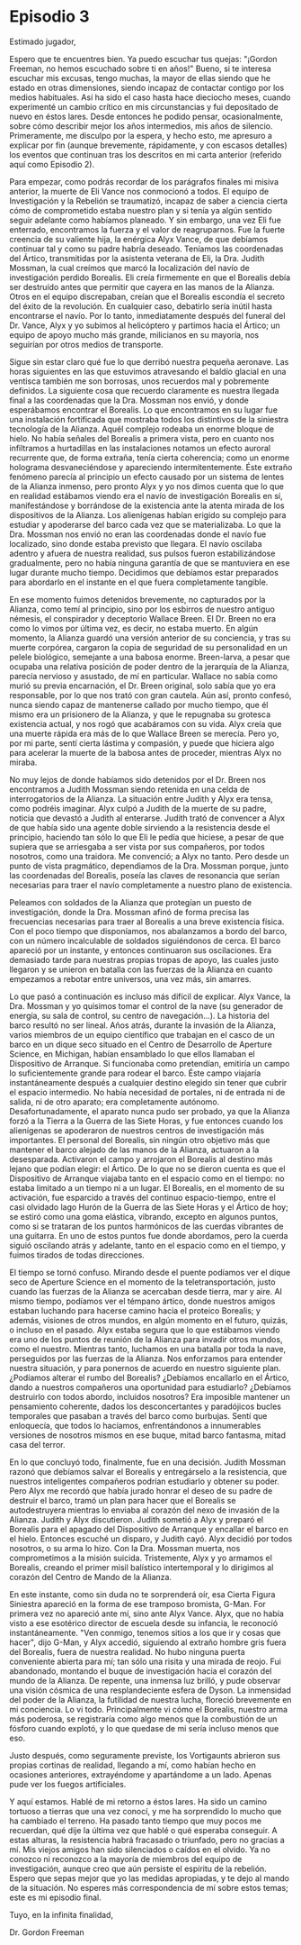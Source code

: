 # Episodio 3 

Estimado jugador,

Espero que te encuentres bien. Ya puedo escuchar tus quejas: "¡Gordon Freeman, no hemos escuchado sobre ti en años!" Bueno, si te interesa escuchar mis excusas, tengo muchas, la mayor de ellas siendo que he estado en otras dimensiones, siendo incapaz de contactar contigo por los medios habituales. Así ha sido el caso hasta hace dieciocho meses, cuando experimenté un cambio crítico en mis circunstancias y fui depositado de nuevo en éstos lares. Desde entonces he podido pensar, ocasionalmente, sobre cómo describir mejor los años intermedios, mis años de silencio. Primeramente, me disculpo por la espera, y hecho esto, me apresuro a explicar por fin (aunque brevemente, rápidamente, y con escasos detalles) los eventos que continuan tras los descritos en mi carta anterior (referido aquí como Episodio 2).

Para empezar, como podrás recordar de los parágrafos finales mi misiva anterior, la muerte de Eli Vance nos conmocionó a todos. El equipo de Investigación y la Rebelión se traumatizó, incapaz de saber a ciencia cierta cómo de comprometido estaba nuestro plan y si tenía ya algún sentido seguir adelante como habíamos planeado. Y sin embargo, una vez Eli fue enterrado, encontramos la fuerza y el valor de reagruparnos. Fue la fuerte creencia de su valiente hija, la enérgica Alyx Vance, de que debíamos continuar tal y como su padre habría deseado. Teníamos las coordenadas del Ártico, transmitidas por la asistenta veterana de Eli, la Dra. Judith Mossman, la cual creímos que marcó la localización del navío de investigación perdido Borealis. Eli creía firmemente en que el Borealis debía ser destruído antes que permitir que cayera en las manos de la Alianza. Otros en el equipo discrepaban, creían que el Borealis escondía el secreto del éxito de la revolución. En cualquier caso, debatirlo sería inútil hasta encontrarse el navío. Por lo tanto, inmediatamente después del funeral del Dr. Vance, Alyx y yo subimos al helicóptero y partimos hacia el Ártico; un equipo de apoyo mucho más grande, milicianos en su mayoría, nos seguirían por otros medios de transporte.

Sigue sin estar claro qué fue lo que derribó nuestra pequeña aeronave. Las horas siguientes en las que estuvimos atravesando el baldío glacial en una ventisca también me son borrosas, unos recuerdos mal y pobremente definidos. La siguiente cosa que recuerdo claramente es nuestra llegada final a las coordenadas que la Dra. Mossman nos envió, y donde esperábamos encontrar el Borealis. Lo que encontramos en su lugar fue una instalación fortificada que mostraba todos los distintivos de la siniestra tecnología de la Alianza. Aquél complejo rodeaba un enorme bloque de hielo. No había señales del Borealis a primera vista, pero en cuanto nos infiltramos a hurtadillas en las instalaciones notamos un efecto auroral recurrente que, de forma extraña, tenía cierta coherencia; como un enorme holograma desvaneciéndose y apareciendo intermitentemente. Éste extraño fenómeno parecía al principio un efecto causado por un sistema de lentes de la Alianza inmenso, pero pronto Alyx y yo nos dimos cuenta que lo que en realidad estábamos viendo era el navío de investigación Borealis en sí, manifestándose y borrándose de la existencia ante la atenta mirada de los dispositivos de la Alianza. Los alienígenas habían erigido su complejo para estudiar y apoderarse del barco cada vez que se materializaba. Lo que la Dra. Mossman nos envió no eran las coordenadas donde el navío fue localizado, sino donde estaba previsto que llegara. El navío oscilaba adentro y afuera de nuestra realidad, sus pulsos fueron estabilizándose gradualmente, pero no había ninguna garantía de que se mantuviera en ese lugar durante mucho tiempo. Decidimos que debíamos estar preparados para abordarlo en el instante en el que fuera completamente tangible. 

En ese momento fuimos detenidos brevemente, no capturados por la Alianza, como temí al principio, sino por los esbirros de nuestro antiguo némesis, el conspirador y deceptorio Wallace Breen. El Dr. Breen no era como lo vimos por última vez, es decir, no estaba muerto. En algún momento, la Alianza guardó una versión anterior de su conciencia, y tras su muerte corpórea, cargaron la copia de seguridad de su personalidad en un pelele biológico, semejante a una babosa enorme. Breen-larva, a pesar que ocupaba una relativa posición de poder dentro de la jerarquía de la Alianza, parecía nervioso y asustado, de mí en particular. Wallace no sabía como murió su previa encarnación, el Dr. Breen original, solo sabía que yo era responsable, por lo que nos trató con gran cautela. Aún así, pronto confesó, nunca siendo capaz de mantenerse callado por mucho tiempo, que él mismo era un prisionero de la Alianza, y que le repugnaba su grotesca existencia actual, y nos rogó que acabáramos con su vida. Alyx creía que una muerte rápida era más de lo que Wallace Breen se merecía. Pero yo, por mi parte, sentí cierta lástima y compasión, y puede que hiciera algo para acelerar la muerte de la babosa antes de proceder, mientras Alyx no miraba.

No muy lejos de donde habíamos sido detenidos por el Dr. Breen nos encontramos a Judith Mossman siendo retenida en una celda de interrogatorios de la Alianza. La situación entre Judith y Alyx era tensa, como podréis imaginar. Alyx culpó a Judith de la muerte de su padre, noticia que devastó a Judith al enterarse. Judith trató de convencer a Alyx de que había sido una agente doble sirviendo a la resistencia desde el principio, haciendo tan sólo lo que Eli le pedía que hiciese, a pesar de que supiera que se arriesgaba a ser vista por sus compañeros, por todos nosotros, como una traidora. Me convenció; a Alyx no tanto. Pero desde un punto de vista pragmático, dependiamos de la Dra. Mossman porque, junto las coordenadas del Borealis, poseía las claves de resonancia que serían necesarias para traer el navío completamente a nuestro plano de existencia.

Peleamos con soldados de la Alianza que protegían un puesto de investigación, donde la Dra. Mossman afinó de forma precisa las frecuencias necesarias para traer al Borealis a una breve existencia física. Con el poco tiempo que disponíamos, nos abalanzamos a bordo del barco, con un número incalculable de soldados siguiéndonos de cerca. El barco apareció por un instante, y entonces continuaron sus oscilaciones. Era demasiado tarde para nuestras propias tropas de apoyo, las cuales justo llegaron y se unieron en batalla con las fuerzas de la Alianza en cuanto empezamos a rebotar entre universos, una vez más, sin amarres.

Lo que pasó a continuación es incluso más difícil de explicar. Alyx Vance, la Dra. Mossman y yo quisimos tomar el control de la nave (su generador de energía, su sala de control, su centro de navegación...). La historia del barco resultó no ser lineal. Años atrás, durante la invasión de la Alianza, varios miembros de un equipo científico que trabajan en el casco de un barco en un dique seco situado en el Centro de Desarrollo de Aperture Science, en Michigan, habían ensamblado lo que ellos llamaban el Dispositivo de Arranque. Si funcionaba como pretendían, emitiría un campo lo suficientemente grande para rodear el barco. Éste campo viajaría instantáneamente después a cualquier destino elegido sin tener que cubrir el espacio intermedio. No había necesidad de portales, ni de entrada ni de salida, ni de otro aparato; era completamente autónomo. Desafortunadamente, el aparato nunca pudo ser probado, ya que la Alianza forzó a la Tierra a la Guerra de las Siete Horas, y fue entonces cuando los alienígenas se apoderaron de nuestros centros de investigación más importantes. El personal del Borealis, sin ningún otro objetivo más que mantener el barco alejado de las manos de la Alianza, actuaron a la desesparada. Activaron el campo y arrojaron el Borealis al destino más lejano que podían elegir: el Ártico. De lo que no se dieron cuenta es que el Dispositivo de Arranque viajaba tanto en el espacio como en el tiempo: no estaba limitado a un tiempo ni a un lugar. El Borealis, en el momento de su activación, fue esparcido a través del continuo espacio-tiempo, entre el casi olvidado lago Hurón de la Guerra de las Siete Horas y el Ártico de hoy; se estiró como una goma elástica, vibrando, excepto en algunos puntos, como si se trataran de los puntos harmónicos de las cuerdas vibrantes de una guitarra. En uno de estos puntos fue donde abordamos, pero la cuerda siguió oscilando atrás y adelante, tanto en el espacio como en el tiempo, y fuimos tirados de todas direcciones.

El tiempo se tornó confuso. Mirando desde el puente podíamos ver el dique seco de Aperture Science en el momento de la teletransportación, justo cuando las fuerzas de la Alianza se acercaban desde tierra, mar y aire. Al mismo tiempo, podíamos ver el témpano ártico, donde nuestros amigos estaban luchando para hacerse camino hacia el proteico Borealis; y además, visiones de otros mundos, en algún momento en el futuro, quizás, o incluso en el pasado. Alyx estaba segura que lo que estábamos viendo era uno de los puntos de reunión de la Alianza para invadir otros mundos, como el nuestro. Mientras tanto, luchamos en una batalla por toda la nave, perseguidos por las fuerzas de la Alianza. Nos enforzamos para entender nuestra situación, y para ponernos de acuerdo en nuestro siguiente plan. ¿Podíamos alterar el rumbo del Borealis? ¿Debíamos encallarlo en el Ártico, dando a nuestros compañeros una oportunidad para estudiarlo? ¿Debíamos destruirlo con todos abordo, incluidos nosotros? Era imposible mantener un pensamiento coherente, dados los desconcertantes y paradójicos bucles temporales que pasaban a través del barco como burbujas. Sentí que enloquecía, que todos lo hacíamos, enfrentándonos a innumerables versiones de nosotros mismos en ese buque, mitad barco fantasma, mitad casa del terror.

En lo que concluyó todo, finalmente, fue en una decisión. Judith Mossman razonó que debíamos salvar el Borealis y entregárselo a la resistencia, que nuestros inteligentes compañeros podrían estudiarlo y obtener su poder. Pero Alyx me recordó que había jurado honrar el deseo de su padre de destruir el barco, tramó un plan para hacer que el Borealis se autodestruyera mientras lo enviaba al corazón del nexo de invasión de la Alianza. Judith y Alyx discutieron. Judith sometió a Alyx y preparó el Borealis para el apagado del Dispositivo de Arranque y encallar el barco en el hielo. Entonces escuché un disparo, y Judith cayó. Alyx decidió por todos nosotros, o su arma lo hizo. Con la Dra. Mossman muerta, nos comprometimos a la misión suicida. Tristemente, Alyx y yo armamos el Borealis, creando el primer misil balístico intertemporal y lo dirigimos al corazón del Centro de Mando de la Alianza.

En este instante, como sin duda no te sorprenderá oír, esa Cierta Figura Siniestra apareció en la forma de ese tramposo bromista, G-Man. For primera vez no apareció ante mí, sino ante Alyx Vance. Alyx, que no había visto a ese esotérico director de escuela desde su infancia, le reconocíó instantáneamente. "Ven conmigo, tenemos sitios a los que ir y cosas que hacer", dijo G-Man, y Alyx accedió, siguiendo al extraño hombre gris fuera del Borealis, fuera de nuestra realidad. No hubo ninguna puerta conveniente abierta para mí; tan sólo una risita y una mirada de reojo. Fui abandonado, montando el buque de investigación hacia el corazón del mundo de la Alianza. De repente, una inmensa luz brilló, y pude observar una visión cósmica de una resplandeciente esfera de Dyson. La inmensidad del poder de la Alianza, la futilidad de nuestra lucha, floreció brevemente en mi conciencia. Lo vi todo. Principalmente vi cómo el Borealis, nuestro arma más poderosa, se registraría como algo menos que la combustión de un fósforo cuando explotó, y lo que quedase de mi sería incluso menos que eso.

Justo después, como seguramente previste, los Vortigaunts abrieron sus propias cortinas de realidad, llegando a mí, como habían hecho en ocasiones anteriores, extrayéndome y apartándome a un lado. Apenas pude ver los fuegos artificiales.

Y aquí estamos. Hablé de mi retorno a éstos lares. Ha sido un camino tortuoso a tierras que una vez conocí, y me ha sorprendido lo mucho que ha cambiado el terreno. Ha pasado tanto tiempo que muy pocos me recuerdan, qué dije la última vez que hablé o qué esperaba conseguir. A estas alturas, la resistencia habrá fracasado o triunfado, pero no gracias a mí. Mis viejos amigos han sido silenciados o caídos en el olvido. Ya no conozco ni reconozco a la mayoría de miembros del equipo de investigación, aunque creo que aún persiste el espíritu de la rebelión. Espero que sepas mejor que yo las medidas apropiadas, y te dejo al mando de la situación. No esperes más correspondencia de mí sobre estos temas; este es mi episodio final.

Tuyo, en la infinita finalidad,

Dr. Gordon Freeman
